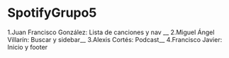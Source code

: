 # SpotifyGrupo5

1.Juan Francisco González: Lista de canciones y nav __
2.Miguel Ángel Villarín: Buscar y sidebar__
3.Alexis Cortés: Podcast__
4.Francisco Javier: Inicio y footer
